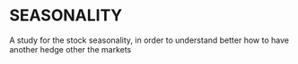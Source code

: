 # SEASONALITY
A study for the stock seasonality, in order to understand better how to have another hedge other the markets
